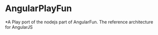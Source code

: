 # AngularPlayFun
*A Play port of the nodejs part of AngularFun. The reference architecture for AngularJS
